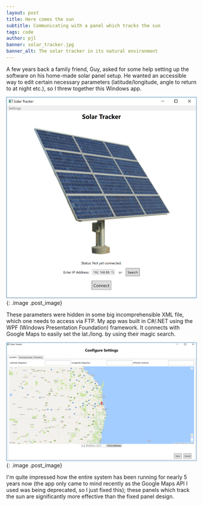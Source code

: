 ```yaml
---
layout: post
title: Here comes the sun
subtitle: Communicating with a panel which tracks the sun
tags: code
author: pjl
banner: solar_tracker.jpg
banner_alt: The solar tracker in its natural environment
---
```


A few years back a family friend, Guy, asked for some help setting up the software on his home-made solar panel setup. He wanted an accessible way to edit certain necessary parameters (latitude/longitude, angle to return to at night etc.), so I threw together this Windows app.

![image](/images/solar_tracker_login.jpg){: .image .post_image}

These parameters were hidden in some big incomprehensible XML file, which one needs to access via FTP. My app was built in C#/.NET using the WPF (Windows Presentation Foundation) framework. It connects with Google Maps to easily set the lat./long. by using their magic search.

![image](/images/solar_tracker_map.jpg){: .image .post_image}

I'm quite impressed how the entire system has been running for nearly 5 years now (the app only came to mind recently as the Google Maps API I used was being deprecated, so I just fixed this); these panels which track the sun are significantly more effective than the fixed panel design.